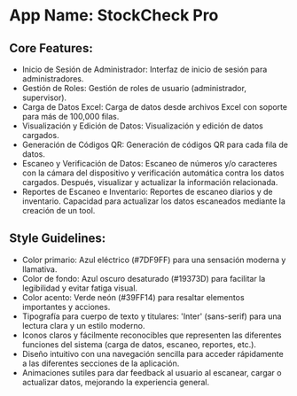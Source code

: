 # **App Name**: StockCheck Pro

## Core Features:

- Inicio de Sesión de Administrador: Interfaz de inicio de sesión para administradores.
- Gestión de Roles: Gestión de roles de usuario (administrador, supervisor).
- Carga de Datos Excel: Carga de datos desde archivos Excel con soporte para más de 100,000 filas.
- Visualización y Edición de Datos: Visualización y edición de datos cargados.
- Generación de Códigos QR: Generación de códigos QR para cada fila de datos.
- Escaneo y Verificación de Datos: Escaneo de números y/o caracteres con la cámara del dispositivo y verificación automática contra los datos cargados. Después, visualizar y actualizar la información relacionada.
- Reportes de Escaneo e Inventario: Reportes de escaneo diarios y de inventario. Capacidad para actualizar los datos escaneados mediante la creación de un tool.

## Style Guidelines:

- Color primario: Azul eléctrico (#7DF9FF) para una sensación moderna y llamativa.
- Color de fondo: Azul oscuro desaturado (#19373D) para facilitar la legibilidad y evitar fatiga visual.
- Color acento: Verde neón (#39FF14) para resaltar elementos importantes y acciones.
- Tipografía para cuerpo de texto y titulares: 'Inter' (sans-serif) para una lectura clara y un estilo moderno.
- Iconos claros y fácilmente reconocibles que representen las diferentes funciones del sistema (carga de datos, escaneo, reportes, etc.).
- Diseño intuitivo con una navegación sencilla para acceder rápidamente a las diferentes secciones de la aplicación.
- Animaciones sutiles para dar feedback al usuario al escanear, cargar o actualizar datos, mejorando la experiencia general.